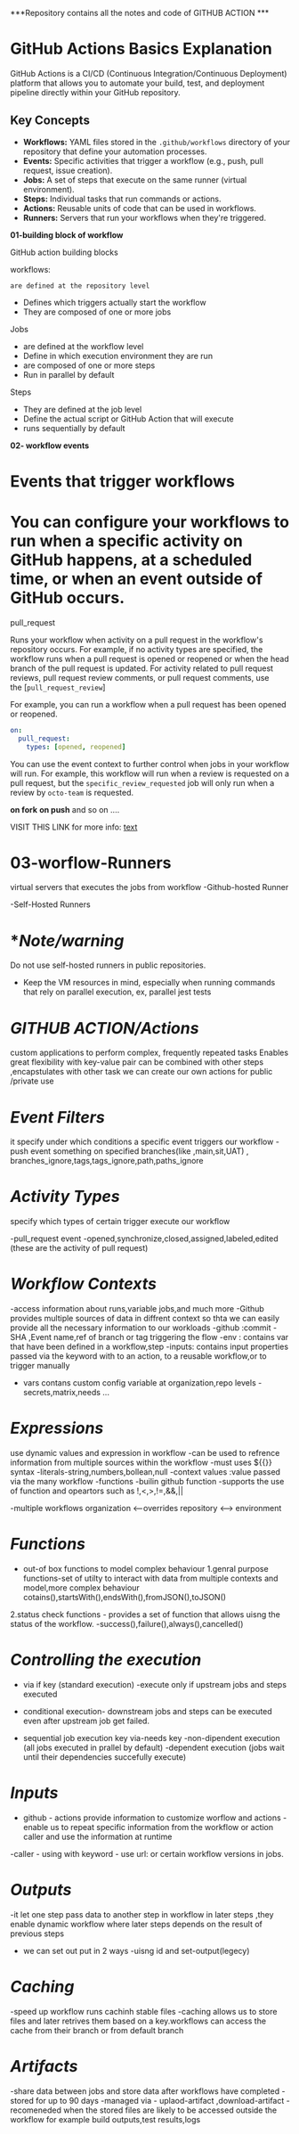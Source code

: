 ***Repository contains all the notes and code of GITHUB ACTION ***

# GitHub Actions Basics Explanation

GitHub Actions is a CI/CD (Continuous Integration/Continuous Deployment) platform that allows you to automate your build, test, and deployment pipeline directly within your GitHub repository.

## Key Concepts 

- **Workflows:** YAML files stored in the `.github/workflows` directory of your repository that define your automation processes.
- **Events:** Specific activities that trigger a workflow (e.g., push, pull request, issue creation).
- **Jobs:** A set of steps that execute on the same runner (virtual environment).
- **Steps:** Individual tasks that run commands or actions.
- **Actions:** Reusable units of code that can be used in workflows.
- **Runners:** Servers that run your workflows when they're triggered.

**01-building block of  workflow**

GitHub action building blocks


workflows:

    are defined at the repository level

- Defines which triggers actually start the workflow
- They are composed of one or more jobs

Jobs

- are defined at the workflow level
- Define in which execution environment they are run
- are composed of one or more steps
- Run in parallel by default

Steps

- They are defined at the job level
- Define the actual script or GitHub Action that will execute
- runs sequentially by default

**02- workflow events**

# **Events that trigger workflows**

# You can configure your workflows to run when a specific activity on GitHub happens, at a scheduled time, or when an event outside of GitHub occurs.

pull_request

Runs your workflow when activity on a pull request in the workflow's repository occurs. For example, if no activity types are specified, the workflow runs when a pull request is opened or reopened or when the head branch of the pull request is updated. For activity related to pull request reviews, pull request review comments, or pull request comments, use the [`pull_request_review`]


For example, you can run a workflow when a pull request has been opened or reopened.

```yaml
on:
  pull_request:
    types: [opened, reopened]
```

You can use the event context to further control when jobs in your workflow will run. For example, this workflow will run when a review is requested on a pull request, but the `specific_review_requested` job will only run when a review by `octo-team` is requested.

**on fork**
**on push**
and so on ....

VISIT THIS LINK for more info:
[text](https://docs.github.com/en/actions/reference/workflows-and-actions/events-that-trigger-workflows#pull_request)

# **03-worflow-Runners**
virtual servers that executes the jobs from workflow
-Github-hosted Runner

-Self-Hosted Runners

# **Note/warning*

Do not use self-hosted runners in public repositories.

- Keep the VM resources in mind, especially when running commands that rely on parallel execution, ex, parallel jest tests

# *GITHUB ACTION/Actions*

custom applications to perform complex, frequently repeated tasks 
Enables great flexibility with key-value pair
can be combined with other steps ,encapstulates with other task
we can create our own actions for public /private  use

# *Event Filters*
it specify under which conditions a specific event triggers our workflow
-push event 
something on specified branches(like ,main,sit,UAT) , branches_ignore,tags,tags_ignore,path,paths_ignore

# *Activity Types*
specify which types of certain trigger execute our workflow

-pull_request event
  -opened,synchronize,closed,assigned,labeled,edited (these are the activity of pull request)

 # *Workflow Contexts* 
 -access information about runs,variable jobs,and much more
 -Github provides multiple sources of data in diffrent context so thta we can easily provide all the necessary information to our workloads
-github :commit -SHA ,Event name,ref of branch or tag triggering the flow
-env : contains var that have been defined in a workflow,step
-inputs: contains input properties passed via the keyword with to an action, to a reusable workflow,or to trigger manually
- vars contans custom config variable at organization,repo levels
-secrets,matrix,needs ...

# *Expressions* 
use dynamic values and expression in workflow
-can be used to refrence information from multiple sources within the workflow
-must uses ${{<expression>}} syntax
-literals-string,numbers,bollean,null
-context values :value passed via the many workflow
-functions -builin github function
-supports the use of function and opeartors such as !,<,>,!=,&&,||

-multiple workflows organization <--overrides repository <--> environment

# *Functions* 
- out-of box functions to model complex behaviour
1.genral purpose functions-set of utilty to interact with data from multiple contexts and model,more complex behaviour
cotains(),startsWith(),endsWith(),fromJSON(),toJSON()

2.status check functions - provides a set of function that allows uisng the status of the workflow.
-success(),failure(),always(),cancelled()

# *Controlling the execution* 

- via if key 
(standard execution) -execute only if upstream jobs and steps executed
- conditional execution- downstream jobs and steps can be executed even after upstream job get failed.

- sequential job execution key via-needs key
-non-dipendent execution (all jobs executed in prallel by default)
-dependent execution (jobs wait until their dependencies succefully execute)

# *Inputs* 

- github - actions provide information to customize worflow and actions -enable us to repeat specific information from the workflow or action caller and use the information at runtime

-caller - using with keyword - use  url: or certain workflow versions in jobs.

# *Outputs* 

-it let one step pass data to another step in workflow in later steps ,they enable dynamic workflow where later steps depends on the result of  previous steps

- we can set out put in 2 ways -uisng id and set-output(legecy)

# *Caching* 

-speed up workflow runs cachinh stable files
-caching allows us to store files and later retrives them based on a key.workflows can access the cache from their branch or from default branch 

# *Artifacts* 
-share data between jobs and store data after workflows have completed
-stored for up to 90 days
-managed via - uplaod-artifact ,download-artifact
-recomeneded when the stored files are likely to be accessed outside the workflow for example  build outputs,test results,logs